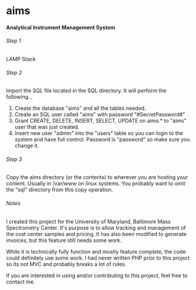 aims
====

#### Analytical Instrument Management System

###### Step 1

LAMP Stack

###### Step 2

Import the SQL file located in the SQL directory. It will perform the following...

1. Create the database "aims" and all the tables needed. 
2. Create an SQL user called "aims" with password "#SecretPassword#"
3. Grant CREATE, DELETE, INSERT, SELECT, UPDATE on aims.* to "aims" user that was just created.
4. Insert new user "admin" into the "users" table so you can login to the system and have full control. Password is "password" so make sure you change it.

###### Step 3

Copy the aims directory (or the contents) to wherever you are hosting your content. Usually in /var/www on linux systems.
You probably want to omit the "sql" directory from this copy operation.

###### Notes
I created this project for the University of Maryland, Baltimore Mass Spectrometry Center. It's purpose is to allow tracking and management of the cost center samples and pricing. It has also been modified to generate invoices, but this feature still needs some work.

While it is technically fully function and mostly feature complete, the code could definitely use some work. I had never written PHP prior to this project so its not MVC and probably breaks a lot of rules. 

If you are interested in using and/or contributing to this project, feel free to contact me.
